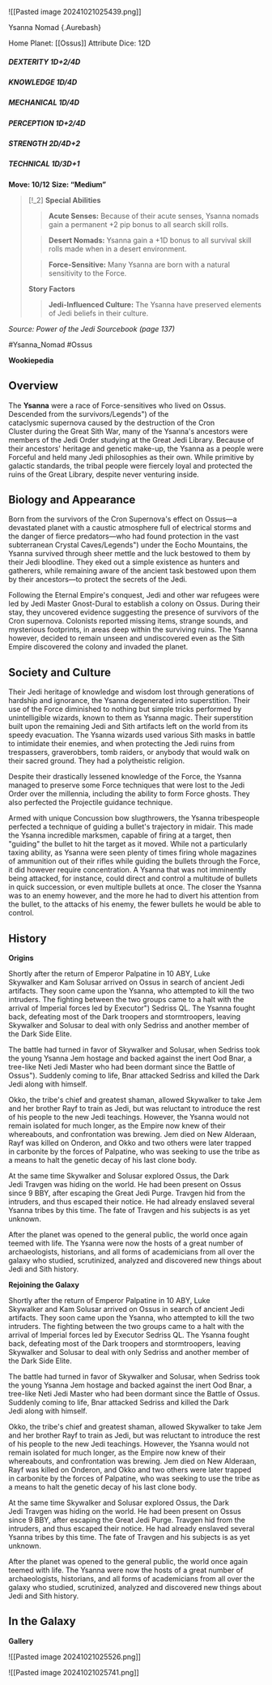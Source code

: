 
![[Pasted image 20241021025439.png]]

Ysanna Nomad {.Aurebash}

Home Planet: [[Ossus]]
Attribute Dice: 12D
##### DEXTERITY 1D+2/4D
##### KNOWLEDGE 1D/4D
##### MECHANICAL 1D/4D
##### PERCEPTION 1D+2/4D
##### STRENGTH 2D/4D+2
##### TECHNICAL 1D/3D+1
**Move: 10/12**
**Size: “Medium”**

> [!_2] 
> **Special Abilities**
> > **Acute Senses:** Because of their acute senses, Ysanna nomads gain a permanent +2 pip bonus to all search skill rolls.
> 
> > **Desert Nomads:** Ysanna gain a +1D bonus to all survival skill rolls made when in a desert environment.
> 
> > **Force-Sensitive:** Many Ysanna are born with a natural sensitivity to the Force.
> 
> **Story Factors**
> > **Jedi-Influenced Culture:** The Ysanna have preserved elements of Jedi beliefs in their culture.
> 

*Source: Power of the Jedi Sourcebook (page 137)*




#Ysanna_Nomad #Ossus

**Wookiepedia**

## Overview

The **Ysanna** were a race of Force-sensitives who lived on Ossus. Descended from the survivors/Legends") of the cataclysmic supernova caused by the destruction of the Cron Cluster during the Great Sith War, many of the Ysanna's ancestors were members of the Jedi Order studying at the Great Jedi Library. Because of their ancestors' heritage and genetic make-up, the Ysanna as a people were Forceful and held many Jedi philosophies as their own. While primitive by galactic standards, the tribal people were fiercely loyal and protected the ruins of the Great Library, despite never venturing inside.

## Biology and Appearance

Born from the survivors of the Cron Supernova's effect on Ossus—a devastated planet with a caustic atmosphere full of electrical storms and the danger of fierce predators—who had found protection in the vast subterranean Crystal Caves/Legends") under the Eocho Mountains, the Ysanna survived through sheer mettle and the luck bestowed to them by their Jedi bloodline. They eked out a simple existence as hunters and gatherers, while remaining aware of the ancient task bestowed upon them by their ancestors—to protect the secrets of the Jedi.

Following the Eternal Empire's conquest, Jedi and other war refugees were led by Jedi Master Gnost-Dural to establish a colony on Ossus. During their stay, they uncovered evidence suggesting the presence of survivors of the Cron supernova. Colonists reported missing items, strange sounds, and mysterious footprints, in areas deep within the surviving ruins. The Ysanna however, decided to remain unseen and undiscovered even as the Sith Empire discovered the colony and invaded the planet.

## Society and Culture

Their Jedi heritage of knowledge and wisdom lost through generations of hardship and ignorance, the Ysanna degenerated into superstition. Their use of the Force diminished to nothing but simple tricks performed by unintelligible wizards, known to them as Ysanna magic. Their superstition built upon the remaining Jedi and Sith artifacts left on the world from its speedy evacuation. The Ysanna wizards used various Sith masks in battle to intimidate their enemies, and when protecting the Jedi ruins from trespassers, graverobbers, tomb raiders, or anybody that would walk on their sacred ground. They had a polytheistic religion.

Despite their drastically lessened knowledge of the Force, the Ysanna managed to preserve some Force techniques that were lost to the Jedi Order over the millennia, including the ability to form Force ghosts. They also perfected the Projectile guidance technique.

Armed with unique Concussion bow slugthrowers, the Ysanna tribespeople perfected a technique of guiding a bullet's trajectory in midair. This made the Ysanna incredible marksmen, capable of firing at a target, then "guiding" the bullet to hit the target as it moved. While not a particularly taxing ability, as Ysanna were seen plenty of times firing whole magazines of ammunition out of their rifles while guiding the bullets through the Force, it did however require concentration. A Ysanna that was not imminently being attacked, for instance, could direct and control a multitude of bullets in quick succession, or even multiple bullets at once. The closer the Ysanna was to an enemy however, and the more he had to divert his attention from the bullet, to the attacks of his enemy, the fewer bullets he would be able to control.

## History

**Origins**

Shortly after the return of Emperor Palpatine in 10 ABY, Luke Skywalker and Kam Solusar arrived on Ossus in search of ancient Jedi artifacts. They soon came upon the Ysanna, who attempted to kill the two intruders. The fighting between the two groups came to a halt with the arrival of Imperial forces led by Executor") Sedriss QL. The Ysanna fought back, defeating most of the Dark troopers and stormtroopers, leaving Skywalker and Solusar to deal with only Sedriss and another member of the Dark Side Elite.

The battle had turned in favor of Skywalker and Solusar, when Sedriss took the young Ysanna Jem hostage and backed against the inert Ood Bnar, a tree-like Neti Jedi Master who had been dormant since the Battle of Ossus"). Suddenly coming to life, Bnar attacked Sedriss and killed the Dark Jedi along with himself.

Okko, the tribe's chief and greatest shaman, allowed Skywalker to take Jem and her brother Rayf to train as Jedi, but was reluctant to introduce the rest of his people to the new Jedi teachings. However, the Ysanna would not remain isolated for much longer, as the Empire now knew of their whereabouts, and confrontation was brewing. Jem died on New Alderaan, Rayf was killed on Onderon, and Okko and two others were later trapped in carbonite by the forces of Palpatine, who was seeking to use the tribe as a means to halt the genetic decay of his last clone body.

At the same time Skywalker and Solusar explored Ossus, the Dark Jedi Travgen was hiding on the world. He had been present on Ossus since 9 BBY, after escaping the Great Jedi Purge. Travgen hid from the intruders, and thus escaped their notice. He had already enslaved several Ysanna tribes by this time. The fate of Travgen and his subjects is as yet unknown.

After the planet was opened to the general public, the world once again teemed with life. The Ysanna were now the hosts of a great number of archaeologists, historians, and all forms of academicians from all over the galaxy who studied, scrutinized, analyzed and discovered new things about Jedi and Sith history.

**Rejoining the Galaxy**

Shortly after the return of Emperor Palpatine in 10 ABY, Luke Skywalker and Kam Solusar arrived on Ossus in search of ancient Jedi artifacts. They soon came upon the Ysanna, who attempted to kill the two intruders. The fighting between the two groups came to a halt with the arrival of Imperial forces led by Executor Sedriss QL. The Ysanna fought back, defeating most of the Dark troopers and stormtroopers, leaving Skywalker and Solusar to deal with only Sedriss and another member of the Dark Side Elite.

The battle had turned in favor of Skywalker and Solusar, when Sedriss took the young Ysanna Jem hostage and backed against the inert Ood Bnar, a tree-like Neti Jedi Master who had been dormant since the Battle of Ossus. Suddenly coming to life, Bnar attacked Sedriss and killed the Dark Jedi along with himself.

Okko, the tribe's chief and greatest shaman, allowed Skywalker to take Jem and her brother Rayf to train as Jedi, but was reluctant to introduce the rest of his people to the new Jedi teachings. However, the Ysanna would not remain isolated for much longer, as the Empire now knew of their whereabouts, and confrontation was brewing. Jem died on New Alderaan, Rayf was killed on Onderon, and Okko and two others were later trapped in carbonite by the forces of Palpatine, who was seeking to use the tribe as a means to halt the genetic decay of his last clone body.

At the same time Skywalker and Solusar explored Ossus, the Dark Jedi Travgen was hiding on the world. He had been present on Ossus since 9 BBY, after escaping the Great Jedi Purge. Travgen hid from the intruders, and thus escaped their notice. He had already enslaved several Ysanna tribes by this time. The fate of Travgen and his subjects is as yet unknown.

After the planet was opened to the general public, the world once again teemed with life. The Ysanna were now the hosts of a great number of archaeologists, historians, and all forms of academicians from all over the galaxy who studied, scrutinized, analyzed and discovered new things about Jedi and Sith history.

## In the Galaxy




**Gallery**

![[Pasted image 20241021025526.png]]

![[Pasted image 20241021025741.png]]

